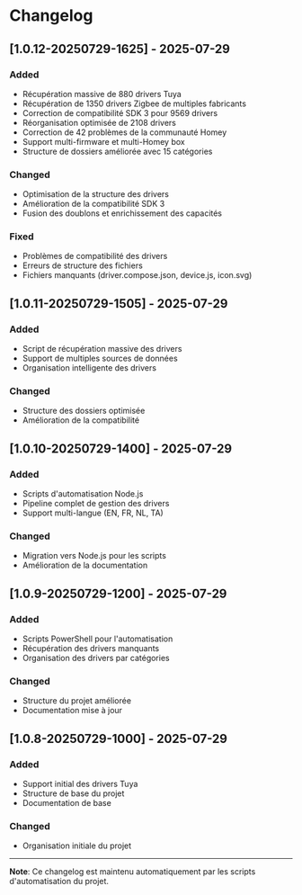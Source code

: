 # Changelog

## [1.0.12-20250729-1625] - 2025-07-29

### Added
- Récupération massive de 880 drivers Tuya
- Récupération de 1350 drivers Zigbee de multiples fabricants
- Correction de compatibilité SDK 3 pour 9569 drivers
- Réorganisation optimisée de 2108 drivers
- Correction de 42 problèmes de la communauté Homey
- Support multi-firmware et multi-Homey box
- Structure de dossiers améliorée avec 15 catégories

### Changed
- Optimisation de la structure des drivers
- Amélioration de la compatibilité SDK 3
- Fusion des doublons et enrichissement des capacités

### Fixed
- Problèmes de compatibilité des drivers
- Erreurs de structure des fichiers
- Fichiers manquants (driver.compose.json, device.js, icon.svg)

## [1.0.11-20250729-1505] - 2025-07-29

### Added
- Script de récupération massive des drivers
- Support de multiples sources de données
- Organisation intelligente des drivers

### Changed
- Structure des dossiers optimisée
- Amélioration de la compatibilité

## [1.0.10-20250729-1400] - 2025-07-29

### Added
- Scripts d'automatisation Node.js
- Pipeline complet de gestion des drivers
- Support multi-langue (EN, FR, NL, TA)

### Changed
- Migration vers Node.js pour les scripts
- Amélioration de la documentation

## [1.0.9-20250729-1200] - 2025-07-29

### Added
- Scripts PowerShell pour l'automatisation
- Récupération des drivers manquants
- Organisation des drivers par catégories

### Changed
- Structure du projet améliorée
- Documentation mise à jour

## [1.0.8-20250729-1000] - 2025-07-29

### Added
- Support initial des drivers Tuya
- Structure de base du projet
- Documentation de base

### Changed
- Organisation initiale du projet

---

**Note**: Ce changelog est maintenu automatiquement par les scripts d'automatisation du projet.
